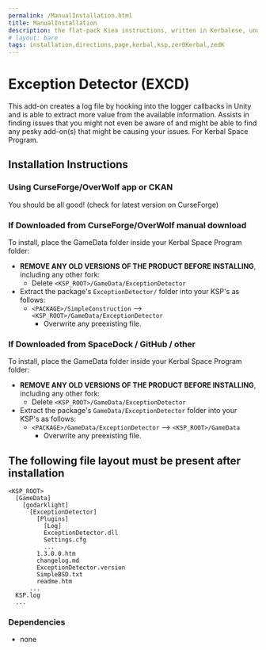 ```yaml
---
permalink: /ManualInstallation.html
title: ManualInstallation
description: the flat-pack Kiea instructions, written in Kerbalese, unusally present
# layout: bare
tags: installation,directions,page,kerbal,ksp,zer0Kerbal,zedK
---
```


<!-- ManualInstallation.md v1.1.1.0
Exception Detector (EXCD)
created: 01 Apr 2019
updated: 01 Apr 2022 -->

<!-- based upon work by Lisias -->

# Exception Detector (EXCD)

This add-on creates a log file by hooking into the logger callbacks in Unity and is able to extract more value from the available information. Assists in finding issues that you might not even be aware of and might be able to find any pesky add-on(s) that might be causing your issues. For Kerbal Space Program.

## Installation Instructions

### Using CurseForge/OverWolf app or CKAN

You should be all good! (check for latest version on CurseForge)

### If Downloaded from CurseForge/OverWolf manual download

To install, place the GameData folder inside your Kerbal Space Program folder:

* **REMOVE ANY OLD VERSIONS OF THE PRODUCT BEFORE INSTALLING**, including any other fork:
  * Delete `<KSP_ROOT>/GameData/ExceptionDetector`
* Extract the package's `ExceptionDetector/` folder into your KSP's as follows:
  * `<PACKAGE>/SimpleConstruction` --> `<KSP_ROOT>/GameData/ExceptionDetector`
    * Overwrite any preexisting file.

### If Downloaded from SpaceDock / GitHub / other

To install, place the GameData folder inside your Kerbal Space Program folder:

* **REMOVE ANY OLD VERSIONS OF THE PRODUCT BEFORE INSTALLING**, including any other fork:
  * Delete `<KSP_ROOT>/GameData/ExceptionDetector`
* Extract the package's `GameData/ExceptionDetector` folder into your KSP's as follows:
  * `<PACKAGE>/GameData/ExceptionDetector` --> `<KSP_ROOT>/GameData`
    * Overwrite any preexisting file.

## The following file layout must be present after installation

```
<KSP_ROOT>
  [GameData]
    [godarklight]
      [ExceptionDetector]
        [Plugins]
          [Log]
          ExceptionDetector.dll
          Settings.cfg
          ...
        1.3.0.0.htm
        changelog.md
        ExceptionDetector.version
        SimpleBSD.txt
        readme.htm
      ...
  KSP.log
  ...
```

### Dependencies

* none
